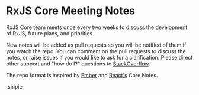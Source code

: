 # RxJS Core Meeting Notes

RxJS Core team meets once every two weeks to discuss the development of RxJS, future plans, and priorities.

New notes will be added as pull requests so you will be notified of them if you watch the repo. You can comment on the pull requests to discuss the notes, or raise issues if you would like to ask for a clarification. Please direct other support and "how do I?" questions to [StackOverflow](https://www.stackoverflow.com/questions/tagged/rxjs).

The repo format is inspired by [Ember](https://github.com/emberjs/core-notes) and [React's](https://github.com/reactjs/core-notes) Core Notes.

:shipit:
